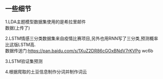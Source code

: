 一些细节  
---------------------------------------------  
1.LDA主题模型数据集使用的是希拉里邮件  
数据(上传了)  

2.LSTM情感三分类数据集来自疫情比赛项目,另外也用RNN写了三分类,预测概率比这版LSTM高.  
数据传送门:https://pan.baidu.com/s/1XuZ2DR86cGOxBNdV7rKVPg  wc6b  
  
3.LSTM验证集预测  

4.根据爬取的土豆信息制作分词并制作词云

